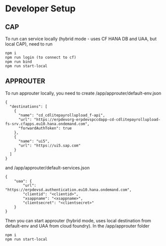 # Developer Setup

## CAP
To run can service locally (hybrid mode - uses CF HANA DB and UAA, but local CAP), need to run 
```
npm i
npm run login (to connect to cf)
npm run bind
npm run start-local
```


## APPROUTER
To run approuter locally, you need to create /app/approuter/default-env.json
```
{
  "destinations": [
    {
      "name": "cd_cdlitepayrollupload_f-api",
      "url": "https://erpdevorg-erpdevspccdapp-cd-cdlitepayrollupload-fs-srv.cfapps.eu10.hana.ondemand.com",
      "forwardAuthToken": true
    },
    {
      "name": "ui5",
      "url": "https://ui5.sap.com"
    }
  ]
}
```
and /app/approuter/default-services.json
```
{
    "uaa": {
        "url": "https://erpdevsd.authentication.eu10.hana.ondemand.com",
        "clientid": "<clientid>",
        "xsappname": "<xsappname>",
        "clientsecret": "<clientsecret>"
    }
}
```

Then you can start approuter (hybrid mode, uses local destination from default-env and UAA from cloud foundry).
In the /app/approuter folder
```
npm i
npm run start-local
```
